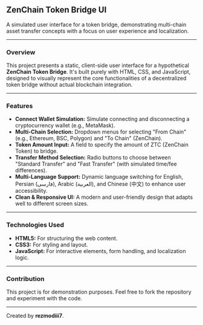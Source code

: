 ## **ZenChain Token Bridge UI**

A simulated user interface for a token bridge, demonstrating multi-chain asset transfer concepts with a focus on user experience and localization.

-----

### **Overview**

This project presents a static, client-side user interface for a hypothetical **ZenChain Token Bridge**. It's built purely with HTML, CSS, and JavaScript, designed to visually represent the core functionalities of a decentralized token bridge without actual blockchain integration.

-----

### **Features**

  * **Connect Wallet Simulation:** Simulate connecting and disconnecting a cryptocurrency wallet (e.g., MetaMask).
  * **Multi-Chain Selection:** Dropdown menus for selecting "From Chain" (e.g., Ethereum, BSC, Polygon) and "To Chain" (ZenChain).
  * **Token Amount Input:** A field to specify the amount of ZTC (ZenChain Token) to bridge.
  * **Transfer Method Selection:** Radio buttons to choose between "Standard Transfer" and "Fast Transfer" (with simulated time/fee differences).
  * **Multi-Language Support:** Dynamic language switching for English, Persian (فارسی), Arabic (العربية), and Chinese (中文) to enhance user accessibility.
  * **Clean & Responsive UI:** A modern and user-friendly design that adapts well to different screen sizes.

-----

### **Technologies Used**

  * **HTML5:** For structuring the web content.
  * **CSS3:** For styling and layout.
  * **JavaScript:** For interactive elements, form handling, and localization logic.

-----

### **Contribution**

This project is for demonstration purposes. Feel free to fork the repository and experiment with the code.

-----

Created by **rezmodiii7**.
